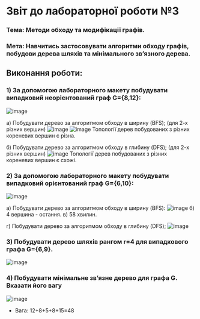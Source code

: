 # Звіт до лабораторної роботи №3

### Тема: Методи обходу та модифікації графів.

### Мета: Навчитись застосовувати алгоритми обходу графів, побудови дерева шляхів та мінімального зв’язного дерева.

## Виконання роботи:
### 1) За допомогою лабораторного макету побудувати випадковий неорієнтований граф G={8,12}:
![image](https://github.com/Serban767/TR-32_Serban/blob/main/lab3/1.jpg)

a) Побудувати дерево за алгоритмом обходу в ширину (BFS); (для 2-х різних вершин)
![image](https://github.com/Serban767/TR-32_Serban/blob/main/lab3/2.jpg)
![image](https://github.com/Serban767/TR-32_Serban/blob/main/lab3/3.jpg)
Топології дерев побудованих з різних кореневих вершин є різна.

б) Побудувати дерево за алгоритмом обходу в глибину (DFS); (для 2-х різних вершин)
![image](https://github.com/Serban767/TR-32_Serban/blob/main/lab3/4.jpg)
Топології дерев побудованих з різних кореневих вершин є схожі.

### 2) За допомогою лабораторного макету побудувати випадковий орієнтований граф G={6,10}:
![image](https://github.com/Serban767/TR-32_Serban/blob/main/lab3/5.jpg)

а) Побудувати дерево за алгоритмом обходу в ширину (BFS):
![image](https://github.com/Serban767/TR-32_Serban/blob/main/lab3/6.jpg)
б) 4 вершина - остання.
в) 58 хвилин.

г) Побудувати дерево за алгоритмом обходу в глибину (DFS);
![image](https://github.com/Serban767/TR-32_Serban/blob/main/lab3/7.jpg)

### 3) Побудувати дерево шляхів рангом r=4 для випадкового графа G={6,9}.
![image](https://github.com/Serban767/TR-32_Serban/blob/main/lab3/8.jpg)

### 4) Побудувати мінімальне зв’язне дерево для графа G. Вказати його вагу
![image](https://github.com/Serban767/TR-32_Serban/blob/main/lab3/9.jpg)

* Вага: 12+8+5+8+15=48
